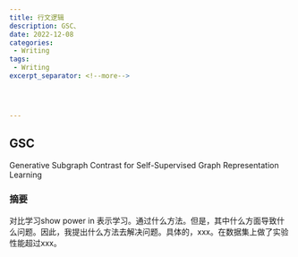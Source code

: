 ```yaml
---
title: 行文逻辑
description: GSC、
date: 2022-12-08
categories:
 - Writing
tags:
 - Writing
excerpt_separator: <!--more--> 




---
```


## GSC

Generative Subgraph Contrast for Self-Supervised Graph Representation Learning

### 摘要

对比学习show power in 表示学习。通过什么方法。但是，其中什么方面导致什么问题。因此，我提出什么方法去解决问题。具体的，xxx。在数据集上做了实验性能超过xxx。